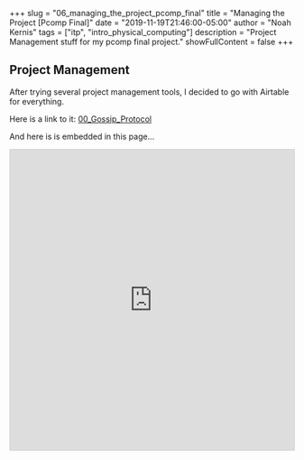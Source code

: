 +++
slug = "06_managing_the_project_pcomp_final"
title = "Managing the Project [Pcomp Final]"
date = "2019-11-19T21:46:00-05:00"
author = "Noah Kernis"
tags = ["itp", "intro_physical_computing"]
description = "Project Management stuff for my pcomp final project."
showFullContent = false
+++

## Project Management

After trying several project management tools, I decided to go with Airtable for everything.

Here is a link to it: [00_Gossip_Protocol](https://airtable.com/shrGytbkMfYQqy0FA)

And here is is embedded in this page...

<iframe class="airtable-embed" src="https://airtable.com/embed/shrGytbkMfYQqy0FA?backgroundColor=pink&layout=card" frameborder="0" onmousewheel="" width="100%" height="533" style="background: transparent; border: 1px solid #ccc;"></iframe>
